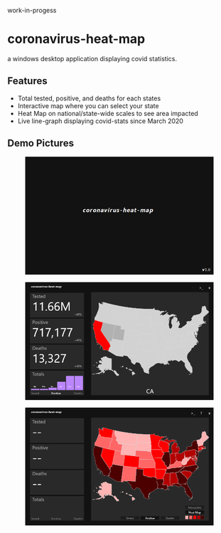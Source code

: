 work-in-progess

# coronavirus-heat-map
a windows desktop application displaying covid statistics.

## Features
* Total tested, positive, and deaths for each states
* Interactive map where you can select your state
* Heat Map on national/state-wide scales to see area impacted
* Live line-graph displaying covid-stats since March 2020

## Demo Pictures
<figure>
  <img src="./coronavirus-heat-map/images/splashScreen.png" alt="demo">
</figure>

<figure>
  <img src="./coronavirus-heat-map/images/demoProgress.png" alt="demo">
</figure>

<figure>
  <img src="./coronavirus-heat-map/images/heatMap.png" alt="demo">
</figure>
